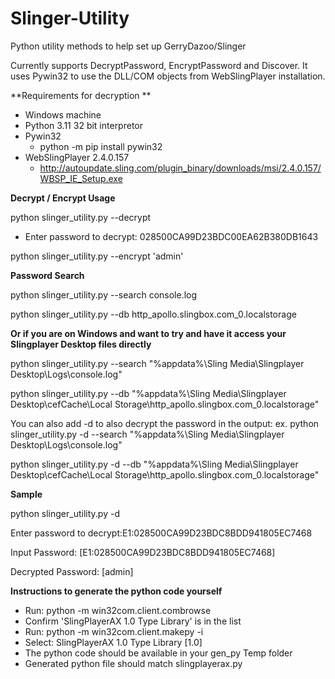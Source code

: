 # Slinger-Utility
Python utility methods to help set up GerryDazoo/Slinger

Currently supports DecryptPassword, EncryptPassword and Discover. It uses Pywin32 to use the DLL/COM objects from WebSlingPlayer installation.

**Requirements for decryption **
- Windows machine
- Python 3.11 32 bit interpretor
- Pywin32
  - python -m pip install pywin32
- WebSlingPlayer 2.4.0.157
  - http://autoupdate.sling.com/plugin_binary/downloads/msi/2.4.0.157/WBSP_IE_Setup.exe
  
**Decrypt / Encrypt Usage**

  python slinger_utility.py --decrypt
  
  - Enter password to decrypt: 028500CA99D23BDC00EA62B380DB1643

  python slinger_utility.py --encrypt 'admin'
  
**Password Search**
  
  python slinger_utility.py --search console.log
  
  python slinger_utility.py --db http_apollo.slingbox.com_0.localstorage
  
  **Or if you are on Windows and want to try and have it access your Slingplayer Desktop files directly**
  
  python slinger_utility.py --search "%appdata%\Sling Media\Slingplayer Desktop\Logs\console.log"
  
  python slinger_utility.py --db "%appdata%\Sling Media\Slingplayer Desktop\cefCache\Local Storage\http_apollo.slingbox.com_0.localstorage"
  
  You can also add -d to also decrypt the password in the output:
  ex. 
  python slinger_utility.py -d --search "%appdata%\Sling Media\Slingplayer Desktop\Logs\console.log"
  
  python slinger_utility.py -d --db "%appdata%\Sling Media\Slingplayer Desktop\cefCache\Local Storage\http_apollo.slingbox.com_0.localstorage"
  
**Sample**

  python slinger_utility.py -d
  
  Enter password to decrypt:E1:028500CA99D23BDC8BDD941805EC7468

  Input Password: [E1:028500CA99D23BDC8BDD941805EC7468]

  Decrypted Password: [admin]

**Instructions to generate the python code yourself**
- Run: python -m win32com.client.combrowse
- Confirm 'SlingPlayerAX 1.0 Type Library' is in the list
- Run: python -m win32com.client.makepy -i
- Select: SlingPlayerAX 1.0 Type Library [1.0]
- The python code should be available in your gen_py Temp folder
- Generated python file should match slingplayerax.py
